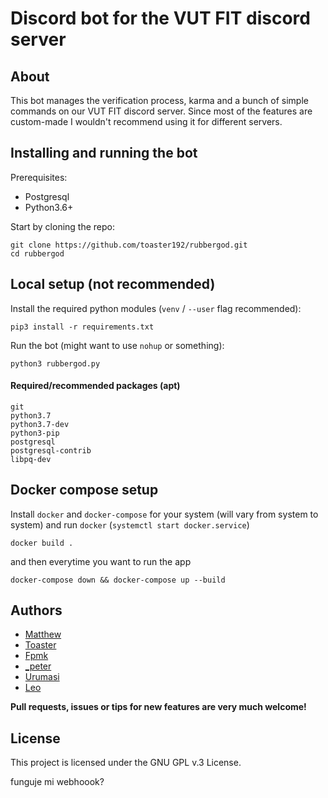 # Discord bot for the VUT FIT discord server

## About

This bot manages the verification process, karma and a bunch of simple commands
on our VUT FIT discord server. Since most of the features are custom-made I
wouldn't recommend using it for different servers.

## Installing and running the bot

Prerequisites:
* Postgresql
* Python3.6+

Start by cloning the repo:
```
git clone https://github.com/toaster192/rubbergod.git
cd rubbergod
```

## Local setup (not recommended)

Install the required python modules (`venv` / `--user` flag recommended):
```
pip3 install -r requirements.txt
```

Run the bot (might want to use `nohup` or something):
```
python3 rubbergod.py
```

#### Required/recommended packages (apt)

```
git
python3.7
python3.7-dev
python3-pip
postgresql
postgresql-contrib
libpq-dev
```

## Docker compose setup

Install `docker` and `docker-compose` for your system (will vary from system to system)
and run `docker` (`systemctl start docker.service`)

```
docker build .
```

and then everytime you want to run the app

```
docker-compose down && docker-compose up --build
```

## Authors

* [Matthew](https://github.com/matejsoroka)
* [Toaster](https://github.com/toaster192)
* [Fpmk](https://github.com/TheGreatfpmK)
* [_peter](https://github.com/xdragu01)
* [Urumasi](https://github.com/Urumasi)
* [Leo](https://github.com/ondryaso)

**Pull requests, issues or tips for new features are very much welcome!**

## License

This project is licensed under the GNU GPL v.3 License.

funguje mi webhoook?
